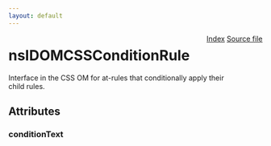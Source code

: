 ```yaml
---
layout: default
---
```

<div class='links' style='float:right'><a href="../index.html">Index</a>
<a href="http://dxr.mozilla.org/mozilla-central/source/dom/interfaces/css/nsIDOMCSSConditionRule.idl">Source file</a>
</div>

# nsIDOMCSSConditionRule #
  
Interface in the CSS OM for at-rules that conditionally apply their  
child rules.  
  

## Attributes ##

### conditionText ###
